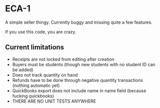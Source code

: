 ECA-1
=====

A simple seller thingy. Currently buggy and missing quite a few features.

If you use this code, you are crazy.

Current limitations
-------------------

- Receipts are not locked from editing after creation
- Buyers must be students (though new students with no student ID can be added)
- Does not track quantity on hand
- Refunds have to be done through negative quantity transactions (nothing automatic yet)
- QuickBooks export does not include name in name field (because fucking quickbooks)
- THERE ARE NO UNIT TESTS ANYWHERE
